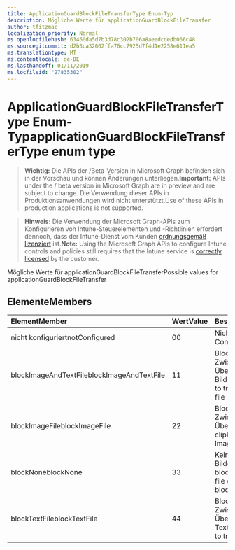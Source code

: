 ```yaml
---
title: ApplicationGuardBlockFileTransferType Enum-Typ
description: Mögliche Werte für applicationGuardBlockFileTransfer
author: tfitzmac
localization_priority: Normal
ms.openlocfilehash: 63460da5d7b3d78c302b706a8aeedcdedb066c48
ms.sourcegitcommit: d2b3ca32602ffa76cc7925d7f4d1e2258e611ea5
ms.translationtype: MT
ms.contentlocale: de-DE
ms.lasthandoff: 01/11/2019
ms.locfileid: "27835302"
---
```

# <a name="applicationguardblockfiletransfertype-enum-type"></a><span data-ttu-id="6c902-103">ApplicationGuardBlockFileTransferType Enum-Typ</span><span class="sxs-lookup"><span data-stu-id="6c902-103">applicationGuardBlockFileTransferType enum type</span></span>

> <span data-ttu-id="6c902-104">**Wichtig:** Die APIs der /Beta-Version in Microsoft Graph befinden sich in der Vorschau und können Änderungen unterliegen.</span><span class="sxs-lookup"><span data-stu-id="6c902-104">**Important:** APIs under the / beta version in Microsoft Graph are in preview and are subject to change.</span></span> <span data-ttu-id="6c902-105">Die Verwendung dieser APIs in Produktionsanwendungen wird nicht unterstützt.</span><span class="sxs-lookup"><span data-stu-id="6c902-105">Use of these APIs in production applications is not supported.</span></span>

> <span data-ttu-id="6c902-106">**Hinweis:** Die Verwendung der Microsoft Graph-APIs zum Konfigurieren von Intune-Steuerelementen und -Richtlinien erfordert dennoch, dass der Intune-Dienst vom Kunden [ordnungsgemäß lizenziert](https://go.microsoft.com/fwlink/?linkid=839381) ist.</span><span class="sxs-lookup"><span data-stu-id="6c902-106">**Note:** Using the Microsoft Graph APIs to configure Intune controls and policies still requires that the Intune service is [correctly licensed](https://go.microsoft.com/fwlink/?linkid=839381) by the customer.</span></span>

<span data-ttu-id="6c902-107">Mögliche Werte für applicationGuardBlockFileTransfer</span><span class="sxs-lookup"><span data-stu-id="6c902-107">Possible values for applicationGuardBlockFileTransfer</span></span>
## <a name="members"></a><span data-ttu-id="6c902-108">Elemente</span><span class="sxs-lookup"><span data-stu-id="6c902-108">Members</span></span>
|<span data-ttu-id="6c902-109">Element</span><span class="sxs-lookup"><span data-stu-id="6c902-109">Member</span></span>|<span data-ttu-id="6c902-110">Wert</span><span class="sxs-lookup"><span data-stu-id="6c902-110">Value</span></span>|<span data-ttu-id="6c902-111">Beschreibung</span><span class="sxs-lookup"><span data-stu-id="6c902-111">Description</span></span>|
|:---|:---|:---|
|<span data-ttu-id="6c902-112">nicht konfiguriert</span><span class="sxs-lookup"><span data-stu-id="6c902-112">notConfigured</span></span>|<span data-ttu-id="6c902-113">0</span><span class="sxs-lookup"><span data-stu-id="6c902-113">0</span></span>|<span data-ttu-id="6c902-114">Nicht konfiguriert</span><span class="sxs-lookup"><span data-stu-id="6c902-114">Not Configured</span></span>|
|<span data-ttu-id="6c902-115">blockImageAndTextFile</span><span class="sxs-lookup"><span data-stu-id="6c902-115">blockImageAndTextFile</span></span>|<span data-ttu-id="6c902-116">1</span><span class="sxs-lookup"><span data-stu-id="6c902-116">1</span></span>|<span data-ttu-id="6c902-117">Blockieren der Zwischenablage zum Übertragen von Text und Bild-Datei</span><span class="sxs-lookup"><span data-stu-id="6c902-117">Block clipboard to transfer Image and Text file</span></span>|
|<span data-ttu-id="6c902-118">blockImageFile</span><span class="sxs-lookup"><span data-stu-id="6c902-118">blockImageFile</span></span>|<span data-ttu-id="6c902-119">2</span><span class="sxs-lookup"><span data-stu-id="6c902-119">2</span></span>|<span data-ttu-id="6c902-120">Blockieren der Zwischenablage zum Übertragen Bilddatei</span><span class="sxs-lookup"><span data-stu-id="6c902-120">Block clipboard to transfer Image file</span></span>|
|<span data-ttu-id="6c902-121">blockNone</span><span class="sxs-lookup"><span data-stu-id="6c902-121">blockNone</span></span>|<span data-ttu-id="6c902-122">3</span><span class="sxs-lookup"><span data-stu-id="6c902-122">3</span></span>|<span data-ttu-id="6c902-123">Keines der Textdatei oder Bilddatei wird übertragen blockiert</span><span class="sxs-lookup"><span data-stu-id="6c902-123">Neither of text file or image file is blocked from transferring</span></span>|
|<span data-ttu-id="6c902-124">blockTextFile</span><span class="sxs-lookup"><span data-stu-id="6c902-124">blockTextFile</span></span>|<span data-ttu-id="6c902-125">4</span><span class="sxs-lookup"><span data-stu-id="6c902-125">4</span></span>|<span data-ttu-id="6c902-126">Blockieren der Zwischenablage zum Übertragen von Textdatei</span><span class="sxs-lookup"><span data-stu-id="6c902-126">Block clipboard to transfer Text file</span></span>|





